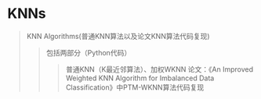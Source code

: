 # KNNs
> KNN Algorithms(普通KNN算法以及论文KNN算法代码复现)
>> 包括两部分（Python代码）
>>> 普通KNN（K最近邻算法）、加权WKNN
>>> 论文：《An Improved Weighted KNN Algorithm for Imbalanced Data Classification》中PTM-WKNN算法代码复现
